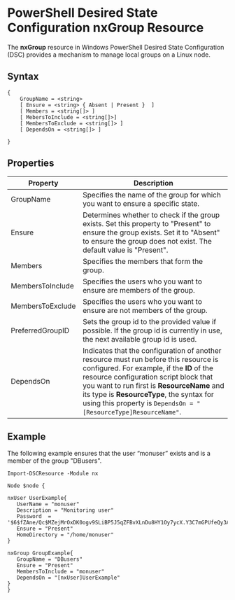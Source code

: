 # PowerShell Desired State Configuration nxGroup Resource

The __nxGroup__ resource in Windows PowerShell Desired State Configuration (DSC) provides a mechanism to manage local groups on a Linux node.

## Syntax


```nxGroup <string> #ResourceName
{
    GroupName = <string>
    [ Ensure = <string> { Absent | Present }  ]
    [ Members = <string[]> ]
    [ MebersToInclude = <string[]>]
    [ MembersToExclude = <string[]> ]
    [ DependsOn = <string[]> ]
    
}
```

## Properties

|  Property |  Description | 
|---|---|
| GroupName| Specifies the name of the group for which you want to ensure a specific state.| 
| Ensure| Determines whether to check if the group exists. Set this property to "Present" to ensure the group exists. Set it to "Absent" to ensure the group does not exist. The default value is "Present".| 
| Members| Specifies the members that form the group.| 
| MembersToInclude| Specifies the users who you want to ensure are members of the group.| 
| MembersToExclude| Specifies the users who you want to ensure are not members of the group.| 
| PreferredGroupID| Sets the group id to the provided value if possible. If the group id is currently in use, the next available group id is used.| 
| DependsOn | Indicates that the configuration of another resource must run before this resource is configured. For example, if the __ID__ of the resource configuration script block that you want to run first is __ResourceName__ and its type is __ResourceType__, the syntax for using this property is `DependsOn = "[ResourceType]ResourceName"`.| 

## Example

The following example ensures that the user “monuser” exists and is a member of the group "DBusers".

```
Import-DSCResource -Module nx 

Node $node {

nxUser UserExample{
   UserName = "monuser"
   Description = "Monitoring user"
   Password  =    '$6$fZAne/Qc$MZejMrOxDK0ogv9SLiBP5J5qZFBvXLnDu8HY1Oy7ycX.Y3C7mGPUfeQy3A82ev3zIabhDQnj2ayeuGn02CqE/0'
   Ensure = "Present"
   HomeDirectory = "/home/monuser"
}
 
nxGroup GroupExample{
   GroupName = "DBusers"
   Ensure = "Present"
   MembersToInclude = "monuser"
   DependsOn = "[nxUser]UserExample"            
}
}
```
